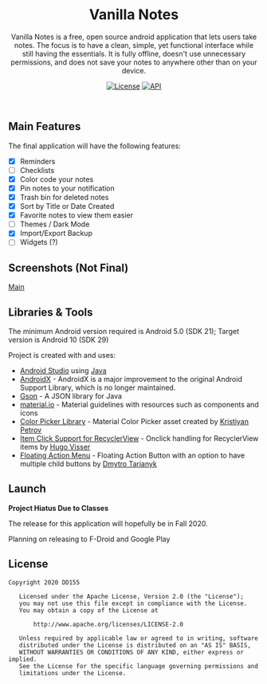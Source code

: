 <h1 align = 'center'>Vanilla Notes</h1> 
<p align = 'center'>
Vanilla Notes is a free, open source android application that lets users take notes. The focus is to have a clean, simple, yet functional interface while still having the essentials. It is fully offline, doesn't use unnecessary permissions, and does not save your notes to anywhere other than on your device.
</p>

<p align = 'center'>
  <a href="https://opensource.org/licenses/Apache-2.0"><img alt="License" src="https://img.shields.io/badge/License-Apache%202.0-blue.svg"/></a>
  <a href="https://android-arsenal.com/api?level=21"><img alt="API" src="https://img.shields.io/badge/API-21%2B-brightgreen.svg?style=flat"/></a>

</p>
<br/>

## Main Features

The final application will have the following features:

- [x] Reminders
- [ ] Checklists
- [x] Color code your notes
- [x] Pin notes to your notification
- [x] Trash bin for deleted notes
- [x] Sort by Title or Date Created
- [x] Favorite notes to view them easier
- [ ] Themes / Dark Mode
- [x] Import/Export Backup
- [ ] Widgets (?)

## Screenshots (Not Final)
[Main](screenshots/screenshot_main.png)

## Libraries & Tools
The minimum Android version required is Android 5.0 (SDK 21); Target version is Android 10 (SDK 29)

Project is created with and uses:

- [Android Studio](https://developer.android.com/studio/install) using [Java](https://www.java.com/en/)
- [AndroidX](https://developer.android.com/jetpack/androidx) - AndroidX is a major improvement to the original Android Support Library, which is no longer maintained.
- [Gson](https://github.com/google/gson) - A JSON library for Java
- [material.io](https://material.io/) - Material guidelines with resources such as components and icons
- [Color Picker Library](https://github.com/kristiyanP/colorpicker) - Material Color Picker asset created by [Kristiyan Petrov](https://github.com/kristiyanP)
- [Item Click Support for RecyclerView](https://www.littlerobots.nl/blog/Handle-Android-RecyclerView-Clicks/) - Onclick handling for RecyclerView items by [Hugo Visser](https://www.littlerobots.nl/blog/)
- [Floating Action Menu](https://github.com/Clans/FloatingActionButton) - Floating Action Button with an option to have multiple child buttons by [Dmytro Tarianyk](https://github.com/Clans)


## Launch

**Project Hiatus Due to Classes**

The release for this application will hopefully be in Fall 2020.

Planning on releasing to F-Droid and Google Play

## License
```
Copyright 2020 DD155

   Licensed under the Apache License, Version 2.0 (the "License");
   you may not use this file except in compliance with the License.
   You may obtain a copy of the License at

       http://www.apache.org/licenses/LICENSE-2.0

   Unless required by applicable law or agreed to in writing, software
   distributed under the License is distributed on an "AS IS" BASIS,
   WITHOUT WARRANTIES OR CONDITIONS OF ANY KIND, either express or implied.
   See the License for the specific language governing permissions and
   limitations under the License.
```
